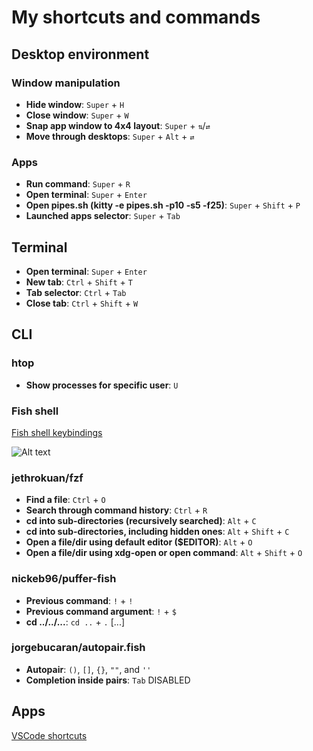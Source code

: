# My shortcuts and commands

## Desktop environment

### Window manipulation

- **Hide window**: `Super` + `H`
- **Close window**: `Super` + `W`
- **Snap app window to 4x4 layout**: `Super` + `⇅`/`⇄`
- **Move through desktops**: `Super` + `Alt` + `⇄`

### Apps

- **Run command**: `Super` + `R`
- **Open terminal**: `Super` + `Enter`
- **Open pipes.sh (kitty -e pipes.sh -p10 -s5 -f25)**: `Super` + `Shift` + `P`
- **Launched apps selector**: `Super` + `Tab`

## Terminal

- **Open terminal**: `Super` + `Enter`
- **New tab**: `Ctrl` + `Shift` + `T`
- **Tab selector**: `Ctrl` + `Tab`
- **Close tab**: `Ctrl` + `Shift` + `W`

## CLI

### htop

- **Show processes for specific user**: `U`

### Fish shell


[Fish shell keybindings](https://fishshell.com/docs/current/interactive.html#shared-bindings)

![Alt text](https://pbs.twimg.com/media/FLx2aNAUUAAO1h4?format=jpg&name=medium)


### jethrokuan/fzf

- **Find a file**: `Ctrl` + `O`
- **Search through command history**: `Ctrl` + `R`
- **cd into sub-directories (recursively searched)**: `Alt` + `C`
- **cd into sub-directories, including hidden ones**: `Alt` + `Shift` + `C`
- **Open a file/dir using default editor ($EDITOR)**: `Alt` + `O`
- **Open a file/dir using xdg-open or open command**: `Alt` + `Shift` + `O`

### nickeb96/puffer-fish

- **Previous command**: `!` + `!`
- **Previous command argument**: `!` + `$`
- **cd ../../...**: `cd ..` + `.` [...]

### jorgebucaran/autopair.fish

- **Autopair**: `()`, `[]`, `{}`, `""`, and `''`
- **Completion inside pairs**: `Tab` DISABLED

## Apps

[VSCode shortcuts](https://code.visualstudio.com/shortcuts/keyboard-shortcuts-windows.pdf)